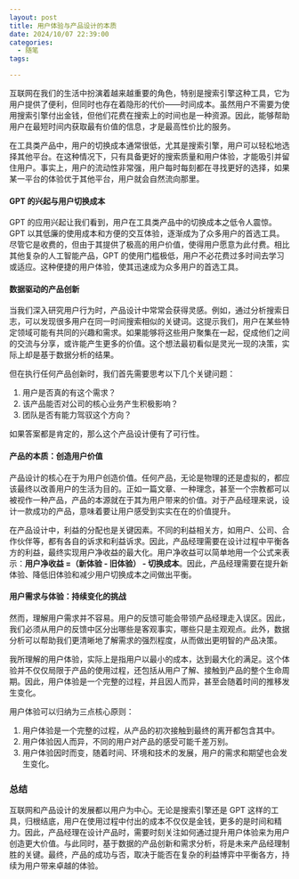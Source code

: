 ```yaml
---
layout: post
title: 用户体验与产品设计的本质
date: 2024/10/07 22:39:00
categories:
  - 随笔
tags:

---
```

互联网在我们的生活中扮演着越来越重要的角色，特别是搜索引擎这种工具，它为用户提供了便利，但同时也存在着隐形的代价——时间成本。虽然用户不需要为使用搜索引擎付出金钱，但他们花费在搜索上的时间也是一种资源。因此，能够帮助用户在最短时间内获取最有价值的信息，才是最高性价比的服务。

在工具类产品中，用户的切换成本通常很低，尤其是搜索引擎，用户可以轻松地选择其他平台。在这种情况下，只有具备更好的搜索质量和用户体验，才能吸引并留住用户。事实上，用户的流动性非常强，用户每时每刻都在寻找更好的选择，如果某一平台的体验优于其他平台，用户就会自然流向那里。

#### GPT 的兴起与用户切换成本

GPT 的应用兴起让我们看到，用户在工具类产品中的切换成本之低令人震惊。GPT 以其低廉的使用成本和方便的交互体验，逐渐成为了众多用户的首选工具。尽管它是收费的，但由于其提供了极高的用户价值，使得用户愿意为此付费。相比其他复杂的人工智能产品，GPT 的使用门槛极低，用户不必花费过多时间去学习或适应。这种便捷的用户体验，使其迅速成为众多用户的首选工具。

#### 数据驱动的产品创新

当我们深入研究用户行为时，产品设计中常常会获得灵感。例如，通过分析搜索日志，可以发现很多用户在同一时间搜索相似的关键词。这提示我们，用户在某些特定领域可能有共同的兴趣和需求。如果能够将这些用户聚集在一起，促成他们之间的交流与分享，或许能产生更多的价值。这个想法最初看似是灵光一现的决策，实际上却是基于数据分析的结果。

但在执行任何产品创新时，我们首先需要思考以下几个关键问题：

1. 用户是否真的有这个需求？
2. 该产品能否对公司的核心业务产生积极影响？
3. 团队是否有能力驾驭这个方向？

如果答案都是肯定的，那么这个产品设计便有了可行性。

#### 产品的本质：创造用户价值

产品设计的核心在于为用户创造价值。任何产品，无论是物理的还是虚拟的，都应该最终以改善用户的生活为目的。正如一篇文章、一种理念，甚至一个宗教都可以被视作一种产品，产品的本源就在于其为用户带来的价值。对于产品经理来说，设计一款成功的产品，意味着要让用户感受到实实在在的价值提升。

在产品设计中，利益的分配也是关键因素。不同的利益相关方，如用户、公司、合作伙伴等，都有各自的诉求和利益诉求。因此，产品经理需要在设计过程中平衡各方的利益，最终实现用户净收益的最大化。用户净收益可以简单地用一个公式来表示：**用户净收益 =（新体验 - 旧体验） - 切换成本**。因此，产品经理需要在提升新体验、降低旧体验和减少用户切换成本之间做出平衡。

#### 用户需求与体验：持续变化的挑战

然而，理解用户需求并不容易。用户的反馈可能会带领产品经理走入误区。因此，我们必须从用户的反馈中区分出哪些是客观事实，哪些只是主观观点。此外，数据分析可以帮助我们更清晰地了解需求的强烈程度，从而做出更明智的产品决策。

我所理解的用户体验，实际上是指用户以最小的成本，达到最大化的满足。这个体验并不仅仅局限于产品的使用过程，还包括从用户了解、接触到产品的整个生命周期。因此，用户体验是一个完整的过程，并且因人而异，甚至会随着时间的推移发生变化。

用户体验可以归纳为三点核心原则：

1. 用户体验是一个完整的过程，从产品的初次接触到最终的离开都包含其中。
2. 用户体验因人而异，不同的用户对产品的感受可能千差万别。
3. 用户体验因时而变，随着时间、环境和技术的发展，用户的需求和期望也会发生变化。

### 总结

互联网和产品设计的发展都以用户为中心。无论是搜索引擎还是 GPT 这样的工具，归根结底，用户在使用过程中付出的成本不仅仅是金钱，更多的是时间和精力。因此，产品经理在设计产品时，需要时刻关注如何通过提升用户体验来为用户创造更大价值。与此同时，基于数据的产品创新和需求分析，将是未来产品经理制胜的关键。最终，产品的成功与否，取决于能否在复杂的利益博弈中平衡各方，持续为用户带来卓越的体验。

